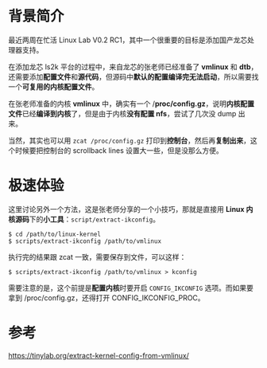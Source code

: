 
# 背景简介

最近两周在忙活 Linux Lab V0.2 RC1，其中一个很重要的目标是添加国产龙芯处理器支持。

在添加龙芯 ls2k 平台的过程中，来自龙芯的张老师已经准备了 **vmlinux** 和 **dtb**，还需要添加**配置文件**和**源代码**，但源码中**默认的配置编译完无法启动**，所以需要找一个**可复用的内核配置文件**。

在张老师准备的内核 **vmlinux** 中，确实有一个 /**proc/config.gz**，说明**内核配置文件**已经**编译到内核**了，但是由于内核**没有配置 nfs**，尝试了几次没 dump 出来。

当然，其实也可以用 `zcat /proc/config.gz` 打印到**控制台**，然后再**复制出来**，这个时候要把控制台的 scrollback lines 设置大一些，但是没那么方便。

# 极速体验

这里讨论另外一个方法，这是张老师分享的一个小技巧，那就是直接用 **Linux 内核源码**下的**小工具**：`script/extract-ikconfig`。

```
$ cd /path/to/linux-kernel
$ scripts/extract-ikconfig /path/to/vmlinux
```

执行完的结果跟 zcat 一致，需要保存到文件，可以这样：

```
$ scripts/extract-ikconfig /path/to/vmlinux > kconfig
```

需要注意的是，这个前提是**配置内核**时要开启 `CONFIG_IKCONFIG` 选项。而如果要拿到 /proc/config.gz，还得打开 CONFIG_IKCONFIG_PROC。

# 参考

https://tinylab.org/extract-kernel-config-from-vmlinux/